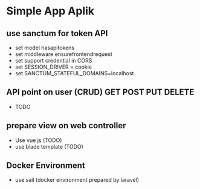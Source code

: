 # Simple App Aplik

## use sanctum for token API
- set model hasapitokens
- set middleware ensurefrontendrequest
- set support credential in CORS
- set SESSION_DRIVER = cookie
- set SANCTUM_STATEFUL_DOMAINS=localhost

## API point on user (CRUD) GET POST PUT DELETE
- TODO

## prepare view on web controller
- Use vue js (TODO)
- use blade template (TODO)

## Docker Environment
- use sail (docker environment prepared by laravel)
